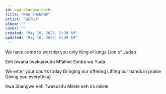 ```yaml
---
id: kwa-shangwe-bethu
title: "KWA SHANGWE"
artist: "BETHU"
album: ""
cover: ""
created: "May 18, 2025, 8:39 AM"
updated: "May 18, 2025, 8:39 AM"
---
```


We have come to worship you only
King of kings Lion of Judah

Eeh bwana twakuabudu
Mfalme Simba wa Yuda

We enter your courts today
Bringing our offering
Lifting our hands in praise
Giving you everything

Kwa Shangwe eeh
Twakusifu
Milele eeh na milele